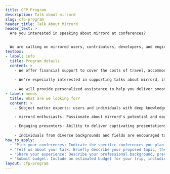 ```yaml
---
title: CFP Program
description: Talk about mirrord
slug: cfp-program
header_title: Talk About Mirrord
header_text: >
  Are you interested in speaking about mirrord at conferences?


  We are calling on mirrored users, contributors, developers, and engineers actively working with mirrord to represent mirrord at conferences worldwide. Got a presentation in mind? This is your chance to share your knowledge and help spread the word about mirrord.
textbox:
- label: info
  title: Program details
  content: >
    - We offer financial support to cover the costs of travel, accommodation, and registration fees.
  
    - We're especially interested in supporting talks about mirrord, its use cases, or its functionalities.
    
    - We will provide personalized assistance to help you deliver smooth presentations
- label: needs
  title: What are we looking for?
  content: >
    - Subject matter experts: users and individuals with deep knowledge and proven experience with mirrord and its features.

    - mirrord enthusiasts: Passionate about mirrord's potential and eager to share its benefits with the world.

    - Engaging presenters: Ability to deliver captivating presentations that inspire and educate audiences.
    
    - Individuals from diverse backgrounds and fields are encouraged to apply as long as your topic intersects with the mirrord capabilities.
how_to_apply:
  - "Pick your conferences: Indicate the specific conferences you plan to attend and present at."
  - "Tell us about your talk: Briefly describe your proposed topic, the target audience, how it aligns with the themes of the conference, and demonstrates mirrord's capabilities and use cases."
  - "Share your experience: Describe your professional background, previous speaking experience, any relevant achievements, and knowledge of mirrord."
  - "Submit budget: Include an estimated budget for your trip, including travel, lodging, and registration fees."
layout: cfp-program
---
```

